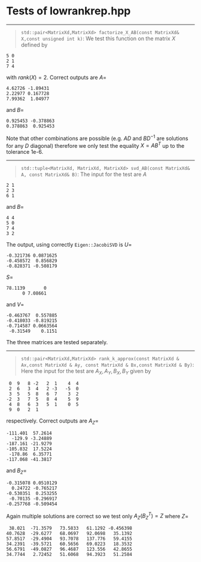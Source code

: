 

# Tests of lowrankrep.hpp

***
> `std::pair<MatrixXd,MatrixXd> factorize_X_AB(const MatrixXd& X,const unsigned int k)`: We test this function on the matrix $X$ defined by
```
5 0
2 1
7 4
```
with $rank(X)=2$. Correct outputs are $A=$
```
4.62726 -1.89431
2.22977 0.167728
7.99362  1.04977 
```
and
$B=$
```
0.925453 -0.378863
0.378863  0.925453
```

Note that other combinations are possible (e.g. $AD$ and $BD^{-1}$ are solutions for any $D$ diagonal) therefore we only test the equality $X=AB^T$ up to the tolerance 1e-6.

***

> `std::tuple<MatrixXd, MatrixXd, MatrixXd> svd_AB(const MatrixXd& A, const MatrixXd& B)`: The input for the test are $A$
```
2 1 
2 3 
6 1
```
and
$B=$
```
4 4
5 0
7 4
3 2
```
The output, using correctly `Eigen::JacobiSVD` is $U=$
```
-0.321736 0.0871625
-0.458572  0.856829
-0.828371 -0.508179
```
$S=$
```
78.1139       0
      0 7.08661
```
and $V=$
```
-0.463767  0.557885
-0.418033 -0.819215
-0.714587 0.0663564
 -0.31549    0.1151
```
The three matrices are tested separately.

***

> `std::pair<MatrixXd,MatrixXd> rank_k_approx(const MatrixXd & Ax,const MatrixXd & Ay, const MatrixXd & Bx,const MatrixXd & By)`: Here the input for the test are $A_X, A_Y,B_X,B_Y$ given by
```
 0  9   8 -2   2  1    4  4
 2  6   3  4   2 -3   -5  0
 3  5   5  8   6  7    3  2
-2  3   7  5   8  4    5  9
 4  8   6  3   5  1    0  5
 9  0   2  1
```
respectively. Correct outputs are $A_Z=$
```
-111.401  57.2614
  -129.9 -3.24889
-187.161 -21.9279
-105.832  17.5224
 -178.86  6.35771
-117.068 -41.3817
```
and
$B_Z=$
```
-0.315078 0.0510129
  0.24722 -0.765217
-0.530351  0.253255
 -0.70135 -0.296917
-0.257768 -0.509454
```
Again multiple solutions are correct so we test only $A_Z(B_Z^T) = Z$ where $Z=$
```
 38.021  -71.3579   73.5833   61.1292 -0.456398
40.7628  -29.6277   68.0697   92.0698   35.1392
57.8517  -29.4904   93.7078   137.776   59.4155
34.2391  -39.5721   60.5656   69.0223   18.3532
56.6791  -49.0827   96.4687   123.556   42.8655
34.7744   2.72452   51.6068   94.3923   51.2584
```
